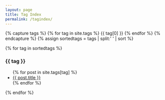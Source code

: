 ```yaml
---
layout: page
title: Tag Index
permalink: /tagindex/
---
```

{% capture tags %}
  {% for tag in site.tags %}
    {{ tag[0] }}
  {% endfor %}
{% endcapture %}
{% assign sortedtags = tags | split:' ' | sort %}

{% for tag in sortedtags %}
  <h3 id="{{ tag }}">{{ tag }}</h3>
  <ul>
  {% for post in site.tags[tag] %}
    <li><a href="{{ post.url }}">{{ post.title }}</a></li>
  {% endfor %}
  </ul>
{% endfor %}
